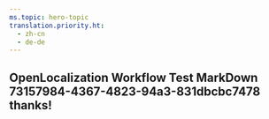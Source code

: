 ```yaml
---
ms.topic: hero-topic
translation.priority.ht: 
  - zh-cn
  - de-de
---
```

## OpenLocalization Workflow Test MarkDown 73157984-4367-4823-94a3-831dbcbc7478 thanks!
